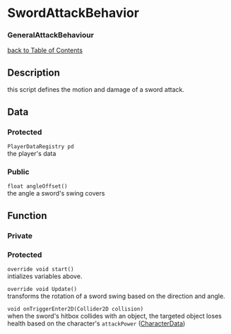 # SwordAttackBehavior
### GeneralAttackBehaviour

[back to Table of Contents](/TableOfContents.md)

## Description   
this script defines the motion and damage of a sword attack.

## Data

### Protected

`PlayerDataRegistry pd`  
the player's data

### Public

`float angleOffset()`  
the angle a sword's swing covers


## Function

### Private

### Protected

`override void start()`  
intializes variables above.

`override void Update()`   
transforms the rotation of a sword swing based on the direction and angle.

`void onTriggerEnter2D(Collider2D collision)`  
when the sword's hitbox collides with an object, the targeted object loses health based on the character's `attackPower` ([CharacterData](/Assets/Scripts/Character/CharacterData.md))